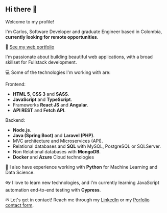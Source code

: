 ## Hi there 👋

Welcome to my profile!

I'm Carlos, Software Developer and graduate Engineer based in Colombia, **currently looking for remote opportunities**.


💼 [See my web portfolio](https://carlos-quintana.github.io/)


I'm passionate about building beautiful web applications, with a broad skillset for Fullstack development.


💻 Some of the technologies I'm working with are:

Frontend:
- **HTML 5**, **CSS 3** and **SASS**.
- **JavaScript** and **TypeScript**.
- Frameworks **React JS** and **Angular**.
- **API REST** and **Fetch API**.

Backend:
- **Node.js**.
- **Java (Spring Boot)** and **Laravel (PHP)**.
- MVC architecture and Microservices (API).
- Relational databases and **SQL** with MySQL, PostgreSQL or SQLServer.
- Non Relational databases with **MongoDB**.
- **Docker** and **Azure** Cloud technologies

📝 I also have experience working with **Python** for Machine Learning and Data Science.

👓 I love to learn new technologies, and I'm currently learning JavaScript automation end-to-end testing with **Cypress**.

✉ Let's get in contact! Reach me through my [LinkedIn](https://www.linkedin.com/in/carlos-quintana-a82541225/) or my [Porfolio contact form](https://carlos-quintana.github.io/#contact).

